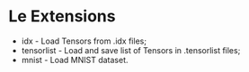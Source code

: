 # Le Extensions

* idx - Load Tensors from .idx files;
* tensorlist - Load and save list of Tensors in .tensorlist files;
* mnist - Load MNIST dataset.